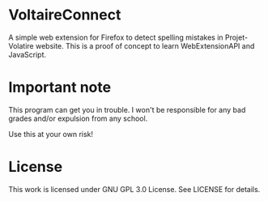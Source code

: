 # VoltaireConnect
A simple web extension for Firefox to detect spelling mistakes in 
Projet-Volatire website. This is a proof of concept to learn WebExtensionAPI and
JavaScript.

# Important note

This program can get you in trouble. I won't be responsible for any bad grades and/or expulsion from any school.

Use this at your own risk! 

# License

This work is licensed under GNU GPL 3.0 License. See LICENSE for details.
